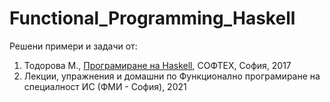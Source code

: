 # Functional_Programming_Haskell

Решени примери и задачи от:
1) Тодорова М., [Програмиране на Haskell](https://goodboox.bg/index.php?route=product/product&product_id=452), СОФТЕХ, София, 2017
2) Лекции, упражнения и домашни по Функционално програмиране на специалност ИС (ФМИ - София), 2021
